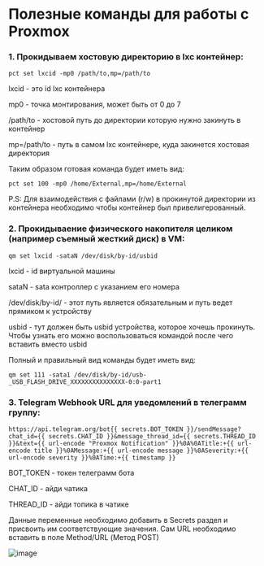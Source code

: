 # Полезные команды для работы с Proxmox

### 1. Прокидываем хостовую директорию в lxc контейнер:
```
pct set lxcid -mp0 /path/to,mp=/path/to
```

lxcid - это id lxc контейнера

mp0 - точка монтирования, может быть от 0 до 7

/path/to - хостовой путь до директории которую нужно закинуть в контейнер

mp=/path/to - путь в самом lxc контейнере, куда закинется хостовая директория

Таким образом готовая команда будет иметь вид:
```
pct set 100 -mp0 /home/External,mp=/home/External
```

P.S: Для взаимодействия с файлами (r/w) в прокинутой директории из контейнера необходимо чтобы контейнер был привелигерованный.

### 2. Прокидываение физического накопителя целиком (например съемный жесткий диск) в VM: 
```
qm set lxcid -sataN /dev/disk/by-id/usbid
```

lxcid - id виртуальной машины

sataN - sata контроллер с указанием его номера

/dev/disk/by-id/ - этот путь является обязательным и путь ведет прямиком к устройству

usbid - тут должен быть usbid устройства, которое хочешь прокинуть. Чтобы узнать его можно воспользоваться командой после чего вставить вместо usbid

Полный и правильный вид команды будет иметь вид:
```
qm set 111 -sata1 /dev/disk/by-id/usb-_USB_FLASH_DRIVE_XXXXXXXXXXXXXXX-0:0-part1
```

### 3. Telegram Webhook URL для уведомлений в телеграмм группу:
```
https://api.telegram.org/bot{{ secrets.BOT_TOKEN }}/sendMessage?chat_id={{ secrets.CHAT_ID }}&message_thread_id={{ secrets.THREAD_ID }}&text={{ url-encode "Proxmox Notification" }}%0A%0ATitle:+{{ url-encode title }}%0AMessage:+{{ url-encode message }}%0ASeverity:+{{ url-encode severity }}%0ATime:+{{ timestamp }}
```

BOT_TOKEN - токен телеграмм бота

CHAT_ID - айди чатика

THREAD_ID - айди топика в чатике 

Данные переменные необходимо добавить в Secrets раздел и присвоить им соответствующие значения.
Сам URL необходимо вставить в поле Method/URL (Метод POST)

![image](https://github.com/user-attachments/assets/421cfef4-6079-4f41-ae7d-7d74cfcd3f59)

